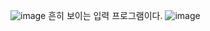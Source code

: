 ![image](https://user-images.githubusercontent.com/76879581/103462949-2eaf9e00-4d6c-11eb-8a61-b6a023eda1b0.png)
흔히 보이는 입력 프로그램이다.
![image](https://user-images.githubusercontent.com/76879581/103463014-7f26fb80-4d6c-11eb-9699-4f6fd5500e8c.png)
